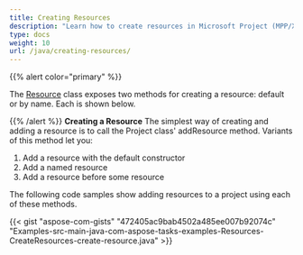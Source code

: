 ```yaml
---
title: Creating Resources
description: "Learn how to create resources in Microsoft Project (MPP/XML) files using Aspose.Tasks for Java."
type: docs
weight: 10
url: /java/creating-resources/
---
```


{{% alert color="primary" %}} 

The [Resource](https://apireference.aspose.com/tasks/java/com.aspose.tasks/Resource) class exposes two methods for creating a resource: default or by name. Each is shown below.

{{% /alert %}} 
**Creating a Resource**
The simplest way of creating and adding a resource is to call the Project class' addResource method. Variants of this method let you:

1. Add a resource with the default constructor
2. Add a named resource
3. Add a resource before some resource

The following code samples show adding resources to a project using each of these methods.

{{< gist "aspose-com-gists" "472405ac9bab4502a485ee007b92074c" "Examples-src-main-java-com-aspose-tasks-examples-Resources-CreateResources-create-resource.java" >}}
